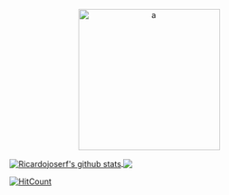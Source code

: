 <p align="center">
  <img style="display:inline-block;margin-right:10px;" src="https://media1.giphy.com/media/xT5LMRXQ4yPjL415q8/giphy.gif" alt="a" height="250"/>
</p>
<a href="https://github.com/anuraghazra/github-readme-stats">
  <img align="center" src="https://github-readme-stats.anuraghazra1.vercel.app/api?username=ricardojoserf&show_icons=true" alt="Ricardojoserf's github stats" />
</a>
<a href="https://github.com/anuraghazra/github-readme-stats">
  <!-- Change the `github-readme-stats.anuraghazra1.vercel.app` to `github-readme-stats.vercel.app`  -->
  <img align="center" src="https://github-readme-stats.anuraghazra1.vercel.app/api/top-langs/?username=ricardojoserf&layout=compact" />
</a>

[![HitCount](http://hits.dwyl.com/ricardojoserf/ricardojoserf.svg)](http://hits.dwyl.com/ricardojoserf/ricardojoserf)
